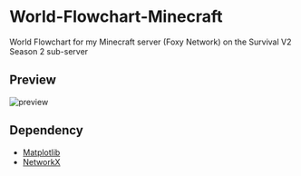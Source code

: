 # World-Flowchart-Minecraft
World Flowchart for my Minecraft server (Foxy Network) on the Survival V2 Season 2 sub-server

## Preview
<img src="https://i.ibb.co.com/nm0HsLj/Screenshot-7640.png" alt="preview"/>

## Dependency
- [Matplotlib](https://networkx.org/documentation/stable/install.html)
- [NetworkX](https://networkx.org/documentation/stable/install.html)
